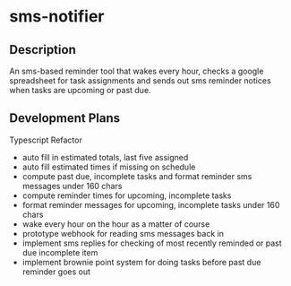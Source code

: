 # sms-notifier

## Description

An sms-based reminder tool that wakes every hour, checks a google spreadsheet for
task assignments and sends out sms reminder notices when tasks are upcoming or past due.

## Development Plans

Typescript Refactor
 - auto fill in estimated totals, last five assigned
 - auto fill estimated times if missing on schedule
 - compute past due, incomplete tasks and format reminder sms messages under 160 chars
 - compute reminder times for upcoming, incomplete tasks
 - format reminder messages for upcoming, incomplete tasks under 160 chars
 - wake every hour on the hour as a matter of course
 - prototype webhook for reading sms messages back in
 - implement sms replies for checking of most recently reminded or past due incomplete item
 - implement brownie point system for doing tasks before past due reminder goes out
